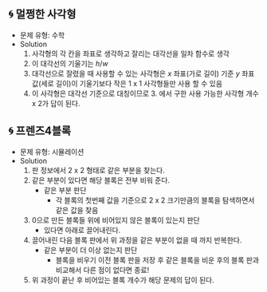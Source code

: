 ## 🌀 멀쩡한 사각형

- 문제 유형: 수학
- Solution
    1. 사각형의 각 칸을 좌표로 생각하고 잘리는 대각선을 일차 함수로 생각
    2. 이 대각선의 기울기는 $h/w$
    3. 대각선으로 잘렸을 때 사용할 수 있는 사각형은 $x$ 좌표(가로 길이) 기준 $y$ 좌표 값(세로 길이)이 기울기보다 작은 1 x 1 사각형들만 사용 할 수 있음
    4. 이 사각형은 대각선 기준으로 대칭이므로 3. 에서 구한 사용 가능한 사각형 개수 x 2가 답이 된다.

## 🌀 프렌즈4블록

- 문제 유형: 시뮬레이션
- Solution
    1. 판 정보에서 2 x 2 형태로 같은 부분을 찾는다.
    2. 같은 부분이 있다면 해당 블록은 전부 비워 준다.
        - 같은 부분 판단
            - 각 블록의 첫번째 값을 기준으로 2 x 2 크기만큼의 블록을 탐색하면서 같은 값을 찾음
    3. 0으로 만든 블록들 위에 비어있지 않은 블록이 있는지 판단
        -  있다면 아래로 끌어내린다.
    4. 끌어내린 다음 블록 판에서 위 과정을 같은 부분이 없을 때 까지 
    반복한다.
        - 같은 부분이 더 이상 없는지 판단
            - 블록을 비우기 이전 블록 판을 저장 후 같은 블록을 비운 후의 블록 판과 비교해서 다른 점이 없다면 종료!
    5. 위 과정이 끝난 후 비어있는 블록 개수가 해당 문제의 답이 된다.
 